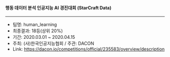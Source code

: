 #### 행동 데이터 분석 인공지능 AI 경진대회 (StarCraft Data)

----

* 팀명: human_learning
* 최종결과: 18등(상위 20%)
* 기간: 2020.03.01 ~ 2020.04.15
* 주최: (사)한국인공지능협회 / 주관: DACON
* Link: https://dacon.io/competitions/official/235583/overview/description
